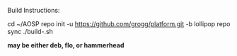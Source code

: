 Build Instructions:

cd ~/AOSP
repo init -u https://github.com/grogg/platform.git -b lollipop
repo sync
./build-<device>.sh

**<device> may be either deb, flo, or hammerhead**
